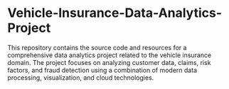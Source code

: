 # Vehicle-Insurance-Data-Analytics-Project
This repository contains the source code and resources for a comprehensive data analytics project related to the vehicle insurance domain. The project focuses on analyzing customer data, claims, risk factors, and fraud detection using a combination of modern data processing, visualization, and cloud technologies.
